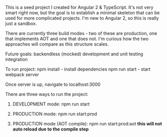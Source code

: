 This is a seed project I created for Angular 2 & TypeScript. It's not very smart right now, but 
the goal is to establish a minimal skeleton that can be used for more complicated projects. I'm new
to Angular 2, so this is really just a sandbox.

There are currently three build modes - two of these are production, one that implements AOT and one that does not. I'm
curious how the two approaches will compare as this structure scales.

Future goals: backendless (mocked) development and unit testing integration

To run project:
    npm install - install dependencies
    npm run start - start webpack server

Once server is up, navigate to localhost:3000

There are three ways to run the project:

1) DEVELOPMENT mode: npm run start

2) PRODUCTION mode: npm run start:prod

3) PRODUCTION mode (AOT compile): npm run start:prod:aot **this will not auto reload due to the compile step**

